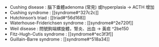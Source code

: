 - Cushing disease : 腦下垂體adenoma (常見) 或hyperplasia -> ACTH 增加
- Cushing syndrome : [[syndrome#^327c2c]]
- Hutchinson’s triad : [[triad#^56d168]]
- Waterhouse-Friderichsen syndrome : [[syndrome#^2e720f]]
- Weil disease : 問號鉤端螺旋體，腎炎、出血 -> 黃疸 ^2be150
- Fitz-Hugh-Cutis syndrome : [[syndrome#^ec3f3f]]
- Guillain-Barre syndrome : [[syndrome#^518a34]]
